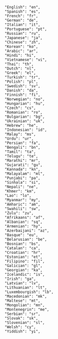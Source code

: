     "English": "en",
    "Spanish": "es",
    "French": "fr",
    "German": "de",
    "Italian": "it",
    "Portuguese": "pt",
    "Russian": "ru",
    "Japanese": "ja",
    "Chinese": "zh",
    "Korean": "ko",
    "Arabic": "ar",
    "Hindi": "hi",
    "Vietnamese": "vi",
    "Thai": "th",
    "Dutch": "nl",
    "Greek": "el",
    "Turkish": "tr",
    "Polish": "pl",
    "Swedish": "sv",
    "Danish": "da",
    "Finnish": "fi",
    "Norwegian": "no",
    "Hungarian": "hu",
    "Czech": "cs",
    "Romanian": "ro",
    "Bulgarian": "bg",
    "Ukrainian": "uk",
    "Hebrew": "he",
    "Indonesian": "id",
    "Malay": "ms",
    "Urdu": "ur",
    "Persian": "fa",
    "Bengali": "bn",
    "Tamil": "ta",
    "Telugu": "te",
    "Marathi": "mr",
    "Gujarati": "gu",
    "Kannada": "kn",
    "Malayalam": "ml",
    "Punjabi": "pa",
    "Sinhala": "si",
    "Nepali": "ne",
    "Khmer": "km",
    "Lao": "lo",
    "Myanmar": "my",
    "Amharic": "am",
    "Swahili": "sw",
    "Zulu": "zu",
    "Afrikaans": "af",
    "Albanian": "sq",
    "Armenian": "hy",
    "Azerbaijani": "az",
    "Basque": "eu",
    "Belarusian": "be",
    "Bosnian": "bs",
    "Catalan": "ca",
    "Croatian": "hr",
    "Estonian": "et",
    "Filipino": "fil",
    "Galician": "gl",
    "Georgian": "ka",
    "Icelandic": "is",
    "Irish": "ga",
    "Latvian": "lv",
    "Lithuanian": "lt",
    "Luxembourgish": "lb",
    "Macedonian": "mk",
    "Maltese": "mt",
    "Mongolian": "mn",
    "Montenegrin": "me",
    "Serbian": "sr",
    "Slovak": "sk",
    "Slovenian": "sl",
    "Welsh": "cy",
    "Yiddish": "yi",